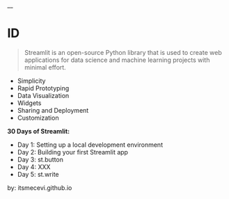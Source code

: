 __

# ID

> Streamlit is an open-source Python library that is used to create web applications for data science and machine learning projects with minimal effort.

* Simplicity
* Rapid Prototyping
* Data Visualization
* Widgets
* Sharing and Deployment
* Customization

**30 Days of Streamlit:**

* Day 1: Setting up a local development environment
* Day 2: Building your first Streamlit app
* Day 3: st.button
* Day 4: XXX
* Day 5: st.write


by: itsmecevi.github.io 
